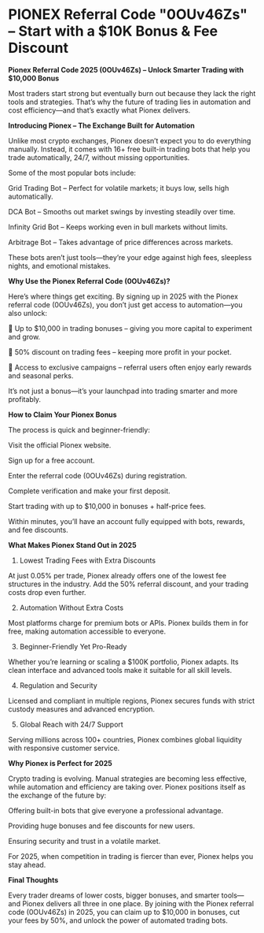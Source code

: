 # PIONEX Referral Code "0OUv46Zs" – Start with a $10K Bonus & Fee Discount

**Pionex Referral Code 2025 (0OUv46Zs) – Unlock Smarter Trading with $10,000 Bonus**

Most traders start strong but eventually burn out because they lack the right tools and strategies. That’s why the future of trading lies in automation and cost efficiency—and that’s exactly what Pionex delivers.

**Introducing Pionex – The Exchange Built for Automation**

Unlike most crypto exchanges, Pionex doesn’t expect you to do everything manually. Instead, it comes with 16+ free built-in trading bots that help you trade automatically, 24/7, without missing opportunities.

Some of the most popular bots include:

Grid Trading Bot – Perfect for volatile markets; it buys low, sells high automatically.

DCA Bot – Smooths out market swings by investing steadily over time.

Infinity Grid Bot – Keeps working even in bull markets without limits.

Arbitrage Bot – Takes advantage of price differences across markets.

These bots aren’t just tools—they’re your edge against high fees, sleepless nights, and emotional mistakes.

**Why Use the Pionex Referral Code (0OUv46Zs)?**

Here’s where things get exciting. By signing up in 2025 with the Pionex referral code (0OUv46Zs), you don’t just get access to automation—you also unlock:

🎁 Up to $10,000 in trading bonuses – giving you more capital to experiment and grow.

💸 50% discount on trading fees – keeping more profit in your pocket.

🔑 Access to exclusive campaigns – referral users often enjoy early rewards and seasonal perks.

It’s not just a bonus—it’s your launchpad into trading smarter and more profitably.

**How to Claim Your Pionex Bonus**

The process is quick and beginner-friendly:

Visit the official Pionex website.

Sign up for a free account.

Enter the referral code (0OUv46Zs) during registration.

Complete verification and make your first deposit.

Start trading with up to $10,000 in bonuses + half-price fees.

Within minutes, you’ll have an account fully equipped with bots, rewards, and fee discounts.

**What Makes Pionex Stand Out in 2025**

1. Lowest Trading Fees with Extra Discounts

At just 0.05% per trade, Pionex already offers one of the lowest fee structures in the industry. Add the 50% referral discount, and your trading costs drop even further.

2. Automation Without Extra Costs

Most platforms charge for premium bots or APIs. Pionex builds them in for free, making automation accessible to everyone.

3. Beginner-Friendly Yet Pro-Ready

Whether you’re learning or scaling a $100K portfolio, Pionex adapts. Its clean interface and advanced tools make it suitable for all skill levels.

4. Regulation and Security

Licensed and compliant in multiple regions, Pionex secures funds with strict custody measures and advanced encryption.

5. Global Reach with 24/7 Support

Serving millions across 100+ countries, Pionex combines global liquidity with responsive customer service.

**Why Pionex is Perfect for 2025**

Crypto trading is evolving. Manual strategies are becoming less effective, while automation and efficiency are taking over. Pionex positions itself as the exchange of the future by:

Offering built-in bots that give everyone a professional advantage.

Providing huge bonuses and fee discounts for new users.

Ensuring security and trust in a volatile market.

For 2025, when competition in trading is fiercer than ever, Pionex helps you stay ahead.

**Final Thoughts**

Every trader dreams of lower costs, bigger bonuses, and smarter tools—and Pionex delivers all three in one place. By joining with the Pionex referral code (0OUv46Zs) in 2025, you can claim up to $10,000 in bonuses, cut your fees by 50%, and unlock the power of automated trading bots.
